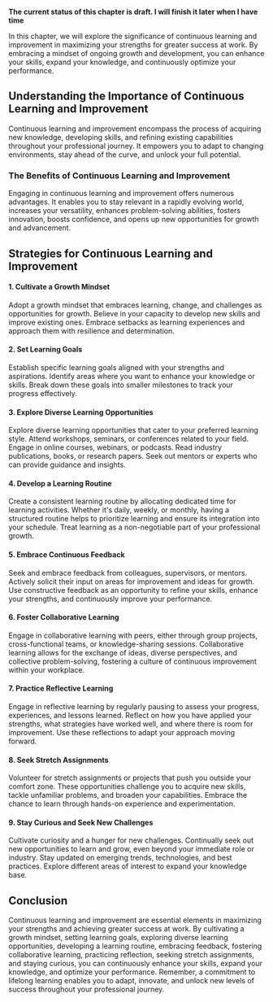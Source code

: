 **The current status of this chapter is draft. I will finish it later when I have time**

In this chapter, we will explore the significance of continuous learning and improvement in maximizing your strengths for greater success at work. By embracing a mindset of ongoing growth and development, you can enhance your skills, expand your knowledge, and continuously optimize your performance.

Understanding the Importance of Continuous Learning and Improvement
-------------------------------------------------------------------

Continuous learning and improvement encompass the process of acquiring new knowledge, developing skills, and refining existing capabilities throughout your professional journey. It empowers you to adapt to changing environments, stay ahead of the curve, and unlock your full potential.

### The Benefits of Continuous Learning and Improvement

Engaging in continuous learning and improvement offers numerous advantages. It enables you to stay relevant in a rapidly evolving world, increases your versatility, enhances problem-solving abilities, fosters innovation, boosts confidence, and opens up new opportunities for growth and advancement.

Strategies for Continuous Learning and Improvement
--------------------------------------------------

#### 1. Cultivate a Growth Mindset

Adopt a growth mindset that embraces learning, change, and challenges as opportunities for growth. Believe in your capacity to develop new skills and improve existing ones. Embrace setbacks as learning experiences and approach them with resilience and determination.

#### 2. Set Learning Goals

Establish specific learning goals aligned with your strengths and aspirations. Identify areas where you want to enhance your knowledge or skills. Break down these goals into smaller milestones to track your progress effectively.

#### 3. Explore Diverse Learning Opportunities

Explore diverse learning opportunities that cater to your preferred learning style. Attend workshops, seminars, or conferences related to your field. Engage in online courses, webinars, or podcasts. Read industry publications, books, or research papers. Seek out mentors or experts who can provide guidance and insights.

#### 4. Develop a Learning Routine

Create a consistent learning routine by allocating dedicated time for learning activities. Whether it's daily, weekly, or monthly, having a structured routine helps to prioritize learning and ensure its integration into your schedule. Treat learning as a non-negotiable part of your professional growth.

#### 5. Embrace Continuous Feedback

Seek and embrace feedback from colleagues, supervisors, or mentors. Actively solicit their input on areas for improvement and ideas for growth. Use constructive feedback as an opportunity to refine your skills, enhance your strengths, and continuously improve your performance.

#### 6. Foster Collaborative Learning

Engage in collaborative learning with peers, either through group projects, cross-functional teams, or knowledge-sharing sessions. Collaborative learning allows for the exchange of ideas, diverse perspectives, and collective problem-solving, fostering a culture of continuous improvement within your workplace.

#### 7. Practice Reflective Learning

Engage in reflective learning by regularly pausing to assess your progress, experiences, and lessons learned. Reflect on how you have applied your strengths, what strategies have worked well, and where there is room for improvement. Use these reflections to adapt your approach moving forward.

#### 8. Seek Stretch Assignments

Volunteer for stretch assignments or projects that push you outside your comfort zone. These opportunities challenge you to acquire new skills, tackle unfamiliar problems, and broaden your capabilities. Embrace the chance to learn through hands-on experience and experimentation.

#### 9. Stay Curious and Seek New Challenges

Cultivate curiosity and a hunger for new challenges. Continually seek out new opportunities to learn and grow, even beyond your immediate role or industry. Stay updated on emerging trends, technologies, and best practices. Explore different areas of interest to expand your knowledge base.

Conclusion
----------

Continuous learning and improvement are essential elements in maximizing your strengths and achieving greater success at work. By cultivating a growth mindset, setting learning goals, exploring diverse learning opportunities, developing a learning routine, embracing feedback, fostering collaborative learning, practicing reflection, seeking stretch assignments, and staying curious, you can continuously enhance your skills, expand your knowledge, and optimize your performance. Remember, a commitment to lifelong learning enables you to adapt, innovate, and unlock new levels of success throughout your professional journey.
